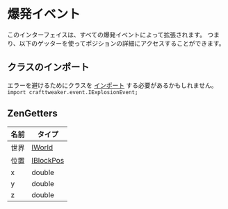 # 爆発イベント

このインターフェイスは、すべての爆発イベントによって拡張されます。 つまり、以下のゲッターを使ってポジションの詳細にアクセスすることができます。

## クラスのインポート
エラーを避けるためにクラスを [インポート](/AdvancedFunctions/Import/) する必要があるかもしれません。  
`import crafttweaker.event.IExplosionEvent;`

## ZenGetters

| 名前 | タイプ                                    |
| -- | -------------------------------------- |
| 世界 | [IWorld](/Vanilla/World/IWorld/)       |
| 位置 | [IBlockPos](/Vanilla/World/IBlockPos/) |
| x  | double                                 |
| y  | double                                 |
| z  | double                                 |
